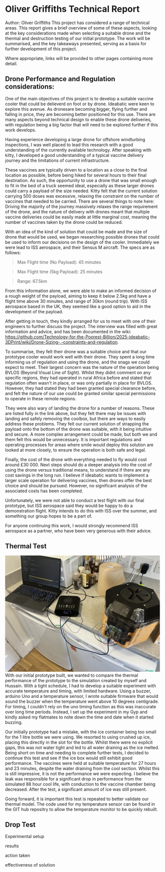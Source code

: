 # Oliver Griffiths Technical Report
Author: Oliver Griffiths
This project has considered a range of technical areas. This report gives a brief overview of some of these aspects, looking at the key considerations made when selecting a suitable drone and the thermal and destruction testing of our initial prototype. The work will be summarised, and the key takeaways presented, serving as a basis for further development of this project. 

Where appropriate, links will be provided to other pages containing more detail. 

## Drone Performance and Regulation considerations:
One of the main objectives of this project is to develop a suitable vaccine cooler that could be delieverd on foot or by drone. Ideabatic were keen to explore this avenue. As dronesare becoming bigger, flying further and falling in price, they are becoming better positioned for this use. There are many aspects beyond technical design to enable these drone deliveries, with regulation being a big factor that will need to be explored further if this work develops.

Having experience developing a large drone for offshore windturbing inspections, I was well placed to lead this research with a good understanding of the currently available technology. After speaking with kitty, I developed a good understanding of a typical vaccine delivery journey and the limitations of current infrastructure. 

These vaccines are typically driven to a location as a close to the final location as possible, before being hiked for several hours to their final destination.  As such, the opportunity to use a drone that was small enough to fit in the bed of a truck seemed ideal, especially as these larger drones could carry a payload of the size needed. Kitty felt that the current solution carrying 500 doses was excessive, relaxing the constraint on the number of vaccines that needed to be carried. There are several things to note here: Driving the majority of the journey massively relaxes the range requirement of the drone, and the nature of delivery with drones meant that multiple vaccine deliveries could be easily made at little marginal cost, meaning the number of vaccines taken by the drone could be reduced.

With an idea of the kind of solution that could be made and the size of drone that would be used, we began researching possible drones that could be used to inform our decisions on the design of the cooler. Immediately we were lead to ISS aerospace, and their Sensus M aircraft. The specs are as follows: 

> Max Flight time (No Payload): 45 minutes

> Max Flight time (5kg Payload): 25 minutes

> Range: 67.5km

From this information alone, we were able to make an informed decision of a rough weight of the payload, aiming to keep it below 2.5kg and have a flight time above 30 minutes, and range of 30km (round trip). With ISS aerospace based in the UK, they seemed like a good option to aid in the development of the payload. 

After getting in touch, they kindly arranged for us to meet with one of their engineers to further discuss the project. The interview was filled with great information and advice, and has been documented in the wiki: https://github.com/Technology-for-the-Poorest-Billion/2025-ideabatic-3DPrint/wiki/Drone-Sizing-,-constraints-and-regulation. 

To summarise, they felt their drone was a suitable choice and that our prototype cooler would work well with their drone. They spent a long time informing us of regulation and using the drone, and the snags we could expect to meet. Their largest concern was the nature of the operation being BVLOS (Beyond Visual Line of Sight). Whilst they didnt comment on any specific regions, they had operated in rural Africa before and stated that regulation often wasn't in place, or was only partially in place for BVLOS. However, they had stated they had been granted special clearance before, and felt the nature of our use could be granted similar special permissions to operate in these remote regions. 

They were also wary of landing the drone for a number of reasons. These are listed fully in the link above, but they felt there may be issues with landing and safely removing the coolbox, but there are ways to easily address these problems. They felt our current solution of strapping the payload onto the bottom of the drone was suitable, with it being intuitive and secure. A more complex arrangement could be made, but both we and them felt this would be unnecessary. It is important regulations and operating processes for areas where smile would deploy this solution are looked at more closely, to ensure the operation is both safe and legal.

Finally, the cost of the drone with everything needed to fly would cost around £30 000. Next steps should do a deeper analysis into the cost of using the drone versus traditional means, to understand if there are any cost savings in the long run. I believe if ideabatic wants to implement a larger scale operation for delivering vaccines, then drones offer the best choice and should be pursued. However, no significant analysis of the associated costs has been completed. 

Unfortunately, we were not able to conduct a test flight with our final prototype, but ISS aerospace said they would be happy to do a demonstration flight. Kitty intends to do this with ISS over the summer, and something our group hopes to be a part of. 

For anyone continuing this work, I would strongly recommend ISS aerospace as a partner, who have been very generous with their advice.

## Thermal Test
![image](https://github.com/Technology-for-the-Poorest-Billion/2025-ideabatic-3DPrint/blob/main/Images/IMG_7425.jpeg?raw=true)
With our initial prototype built, we wanted to compare the thermal performance of the prototype to the simulation created by myself and Hussain. With a tight schedule, I had to develop a suitable experiment with accurate temperature and timing, with limited hardware. Using a buzzer, arduino Uno and a temperature sensor, I wrote suitable firmware that would sound the buzzer when the temperature went above 10 degrees centigrade. For timing, I couldn't rely on the uno timing function as this was inaccurate over long time periods. Instead, I set up the experiment in my Gyp and kindly asked my flatmates to note down the time and date when it started buzzing. 

Our initially prototype had a mistake, with the ice container being too small for the 1 litre bottle we were using. We resorted to using crushed up ice, placing this directly in the slot for the bottle. Whilst there were no explicit gaps, this was not water tight and led to all water draining as the ice melted. Being short on time and needing to complete further tests, I decided to continue this test and see if the ice box would still exhibit good performance. The vaccines were held at suitable temperature for 27 hours and 23 minutes, despite the water draining from the cool section. Whilst this is still impressive, it is not the performance we were expecting. I believe the leak was responsible for a significant drop in performance from the simulated 88 hour cool life, with conduction to the vaccine chamber being decreased. After the test, a significant amount of ice was still present. 

Going forward, it is important this test is repeated to better validate our thermal model. The code used for my temperature sensor can be found in the GIT hub repositry to allow the temperature monitor to be quickly rebuilt. 
## Drop Test

Experimental setup

results 

action taken 

effectiveness of solution
